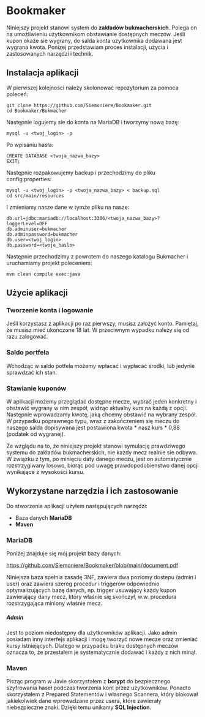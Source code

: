 # Bookmaker
Niniejszy projekt stanowi system do **zakładów bukmacherskich**. Polega on na umożliwieniu użytkownikom obstawianie dostępnych meczów. Jeśli kupon okaże sie wygrany, do salda konta uzytkownika dodawana jest wygrana kwota. Ponizej przedstawiam proces instalacji, użycia i zastosowanych narzędzi i technik.

## Instalacja aplikacji
W pierwszej kolejności należy skolonować repozytorium za pomoca poleceń:
```
git clone https://github.com/Siemoniere/Bookmaker.git
cd Bookmaker/Bukmacher
```
Następnie logujemy sie do konta na MariaDB i tworzymy nową bazę:
```
mysql -u <twoj_login> -p
```
Po wpisaniu hasła:
```
CREATE DATABASE <twoja_nazwa_bazy>
EXIT;
```
Następnie rozpakowujemy backup i przechodzimy do pliku config.properties:
```
mysql -u <twoj_login> -p <twoja_nazwa_bazy> < backup.sql
cd src/main/resources
```
I zmieniamy nasze dane w tymże pliku na nasze:
```
db.url=jdbc:mariadb://localhost:3306/<twoja_nazwa_bazy>?loggerLevel=OFF
db.adminuser=bukmacher
db.adminpassword=bukmacher
db.user=<twoj_login>
db.password=<twoje_haslo>
```
Następnie przechodzimy z powrotem do naszego katalogu Bukmacher i uruchamiamy projekt poleceniem:
```
mvn clean compile exec:java
```
## Użycie aplikacji
### Tworzenie konta i logowanie
Jeśli korzystasz z aplikacji po raz pierwszy, musisz założyć konto. Pamiętaj, że musisz mieć ukończone 18 lat. W przeciwnym wypadku należy się od razu zalogować.

### Saldo portfela
Wchodząc w saldo potfela możemy wpłacać i wypłacać środki, lub jedynie sprawdzać ich stan.

### Stawianie kuponów
W aplikacji możemy przeglądać dostępne mecze, wybrać jeden konkretny i obstawić wygrany w nim zespół, widząc aktualny kurs na każdą z opcji. Następnie wprowadzamy kwotę, jaką chcemy obstawić na wybrany zespół. W przypadku poprawnego typu, wraz z zakończeniem się meczu do naszego salda dopisywana jest postawiona kwota * nasz kurs *  0,88 (podatek od wygranej).

Ze względu na to, że niniejszy projekt stanowi symulację prawdziwego systemu do zakładów bukmacherskich, nie każdy mecz realnie sie odbywa. W związku z tym, po minięciu daty danego meczu, jest on automatycznie rozstrzygiwany losowo, biorąc pod uwagę prawdopodobienstwo danej opcji wynikające z wysokości kursu.

## Wykorzystane narzędzia i ich zastosowanie
Do stworzenia aplikacji użyłem następujących narzędzi:
-  Baza danych **MariaDB**
-  **Maven**

### MariaDB
Poniżej znajduje się mój projekt bazy danych:

https://github.com/Siemoniere/Bookmaker/blob/main/document.pdf

Niniejsza baza spełnia zasadę 3NF, zawiera dwa poziomy dostepu (admin i user) oraz zawiera szereg procedur i triggerów odpowiednio optymalizujących bazę danych, np. trigger usuwający każdy kupon zawierający dany mecz, który właśnie się skończył, w.w. procedura rozstrzygająca miniony właśnie mecz.

##### Admin
Jest to poziom niedostępny dla użytkowników aplikacji. Jako admin posiadam inny interfejs aplikacji i mogę tworzyć nowe mecze oraz zmieniać kursy istniejących. Dlatego w przypadku braku dostępnych meczów oznacza to, że przestałem je systematycznie dodawać i każdy z nich minął.

### Maven
Pisząc program w Javie skorzystałem z **bcrypt** do bezpiecznego szyfrowania haseł podczas tworzenia kont przez użytkowników. Ponadto skorzystałem z Prepared Statementów i własnego Scannera, który blokował jakiekolwiek dane wprowadzane przez usera, które zawierały niebezpieczne znaki. Dzięki temu unikamy **SQL Injection**.
